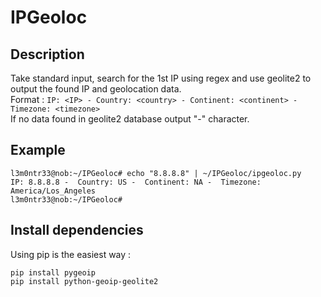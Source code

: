 # IPGeoloc

## Description  
Take standard input, search for the 1st IP using regex and use geolite2 to output the found IP and geolocation data.  
Format : `IP: <IP> - Country: <country> - Continent: <continent> - Timezone: <timezone>`  
If no data found in geolite2 database output "-" character.  
  
## Example  
```
l3m0ntr33@nob:~/IPGeoloc# echo "8.8.8.8" | ~/IPGeoloc/ipgeoloc.py  
IP: 8.8.8.8 -  Country: US -  Continent: NA -  Timezone: America/Los_Angeles  
l3m0ntr33@nob:~/IPGeoloc#  
```
## Install dependencies  
Using pip is the easiest way :  
```
pip install pygeoip  
pip install python-geoip-geolite2  
```

